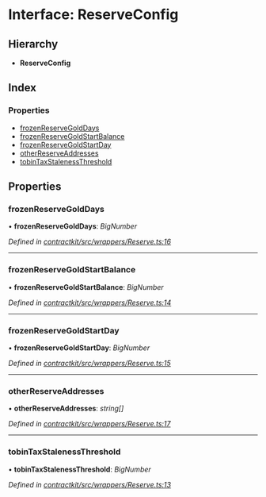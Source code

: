 # Interface: ReserveConfig

## Hierarchy

* **ReserveConfig**

## Index

### Properties

* [frozenReserveGoldDays](_wrappers_reserve_.reserveconfig.md#frozenreservegolddays)
* [frozenReserveGoldStartBalance](_wrappers_reserve_.reserveconfig.md#frozenreservegoldstartbalance)
* [frozenReserveGoldStartDay](_wrappers_reserve_.reserveconfig.md#frozenreservegoldstartday)
* [otherReserveAddresses](_wrappers_reserve_.reserveconfig.md#otherreserveaddresses)
* [tobinTaxStalenessThreshold](_wrappers_reserve_.reserveconfig.md#tobintaxstalenessthreshold)

## Properties

###  frozenReserveGoldDays

• **frozenReserveGoldDays**: *BigNumber*

*Defined in [contractkit/src/wrappers/Reserve.ts:16](https://github.com/celo-org/celo-monorepo/blob/master/packages/sdk/contractkit/src/wrappers/Reserve.ts#L16)*

___

###  frozenReserveGoldStartBalance

• **frozenReserveGoldStartBalance**: *BigNumber*

*Defined in [contractkit/src/wrappers/Reserve.ts:14](https://github.com/celo-org/celo-monorepo/blob/master/packages/sdk/contractkit/src/wrappers/Reserve.ts#L14)*

___

###  frozenReserveGoldStartDay

• **frozenReserveGoldStartDay**: *BigNumber*

*Defined in [contractkit/src/wrappers/Reserve.ts:15](https://github.com/celo-org/celo-monorepo/blob/master/packages/sdk/contractkit/src/wrappers/Reserve.ts#L15)*

___

###  otherReserveAddresses

• **otherReserveAddresses**: *string[]*

*Defined in [contractkit/src/wrappers/Reserve.ts:17](https://github.com/celo-org/celo-monorepo/blob/master/packages/sdk/contractkit/src/wrappers/Reserve.ts#L17)*

___

###  tobinTaxStalenessThreshold

• **tobinTaxStalenessThreshold**: *BigNumber*

*Defined in [contractkit/src/wrappers/Reserve.ts:13](https://github.com/celo-org/celo-monorepo/blob/master/packages/sdk/contractkit/src/wrappers/Reserve.ts#L13)*

